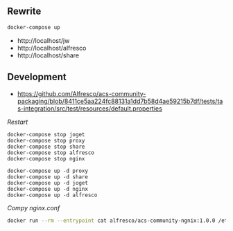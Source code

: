 ## Rewrite

```bash
docker-compose up
```

- http://localhost/jw
- http://localhost/alfresco
- http://localhost/share



## Development

- https://github.com/Alfresco/acs-community-packaging/blob/8411ce5aa224fc88131a1dd7b58d4ae59215b7df/tests/tas-integration/src/test/resources/default.properties


*Restart*

```
docker-compose stop joget
docker-compose stop proxy
docker-compose stop share
docker-compose stop alfresco
docker-compose stop nginx

docker-compose up -d proxy
docker-compose up -d share
docker-compose up -d joget
docker-compose up -d nginx
docker-compose up -d alfresco
```

*Compy nginx.conf*

```bash
docker run --rm --entrypoint cat alfresco/acs-community-ngnix:1.0.0 /etc/nginx/nginx.conf > nginx/proxy.conf
```